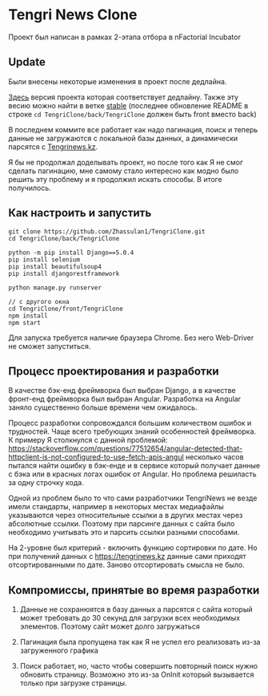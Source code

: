 # Tengri News Clone 
Проект был написан в рамках 2-этапа отбора в nFactorial Incubator

## Update
Были внесены некоторые изменения в проект после дедлайна.

[Здесь](https://github.com/Zhassulan1/TengriClone/tree/521e7c71f0cb69a1331c48350e8fd8d5b4c80055) версия проекта которая соответствует дедлайну. Также эту весию можно найти в ветке [stable](https://github.com/Zhassulan1/TengriClone/tree/stable) (последнее обновление README в строке `cd TengriClone/back/TengriClone` должен быть front вместо back)

В последнем коммите все работает как надо пагинация, поиск и теперь данные не загружаются с локальной базы данных, а динамически парсятся с [Tengrinews.kz](https://tengrinews.kz).

Я бы не продолжал доделывать проект, но после того как Я не смог сделать пагинацию, мне самому стало интересно как модно было решить эту проблему и я продолжил искать способы. В итоге получилось.



## Как настроить и запустить

```
git clone https://github.com/Zhassulan1/TengriClone.git
cd TengriClone/back/TengriClone

python -m pip install Django==5.0.4
pip install selenium
pip install beautifulsoup4
pip install djangorestframework

python manage.py runserver

// с другого окна
cd TengriClone/front/TengriClone
npm install
npm start

```

Для запуска требуется наличие браузера Chrome. Без него Web-Driver не сможет запуститься.


## Процесс проектирования и разработки 
В качестве бэк-енд фреймворка был выбран Django, а в качестве фронт-енд фреймворка был выбран Angular.
Разработка на Angular заняло существенно больше времени чем ожидалось. 

Процесс разработки сопровождался большим количеством ошибок и трудностей. Чаще всего требующих знаний особенностей фреймворка. К примеру Я столкнулся с данной проблемой: https://stackoverflow.com/questions/77512654/angular-detected-that-httpclient-is-not-configured-to-use-fetch-apis-angul
несколько часов пытался найти ошибку в бэк-енде и в сервисе который получает данные с бэка или в красных логах ошибок от Angular. Но проблема решиласть за одну строчку кода.

Одной из проблем было то что сами разработчики TengriNews не везде имели стандарты, например в некоторых местах медиафайлы указываются через относительные ссылки а в других местах через абсолютные ссылки. Поэтому при парсинге данных с сайта было необходимо учитывать это и парсить ссылки разными способами.

На 2-уровне был критерий - включить функцию сортировки по дате. Но при получений данных с https://tengrinews.kz данные сами приходят отсортированными по дате. Заново отсортировать смысла не было.  

## Компромиссы, принятые во время разработки
1. Данные не сохранюятся в базу данных а парсятся с сайта который может требовать до 30 секунд для загрузки всех необходимых элементов. Поэтому сайт может долго загружаться

2. Пагинация была пропущена так как Я не успел его реализовать из-за загруженного графика 

3. Поиск работает, но, часто чтобы совершить повторный поиск нужно обновить страницу. Возможно это из-за OnInit который вызывается только при загрузке страницы.
